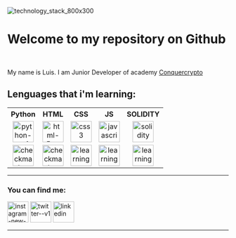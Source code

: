 <!DOCTYPE html>
![technology_stack_800x300](https://github.com/liskoo1/liskoo1/assets/106185848/3a2bdb15-0101-4254-831e-42b94bc77c53)
<h1><b>Welcome to my repository on Github</b></h1>
<br>
<p>My name is Luis. I am Junior Developer of academy <a href="https://www.conquercrypto.com">Conquercrypto </a></p>
<h2> Lenguages that i'm learning:</h2>
<table style="text-align:center">
    <tr>
        <th>Python</th>
        <th>HTML</th>
        <th>CSS</th>
        <th>JS</th>
        <th>SOLIDITY</th>
    </tr>
    <tr>
        <td><img width="48" height="48" src="https://img.icons8.com/color/48/python--v1.png" alt="python--v1"/></td>
        <td><img  width="48" height="48" src="https://img.icons8.com/color/48/html-5--v1.png" alt="html-5--v1"/></td>
        <td><img width="48" height="48" src="https://img.icons8.com/color/48/css3.png" alt="css3"/></td>
        <td><img width="48" height="48" src="https://img.icons8.com/color/48/javascript--v1.png" alt="javascript--v1"/></td>
        <td><img width="48" height="48" src="https://img.icons8.com/color-glass/48/solidity.png" alt="solidity"/></td>
    </tr>
    <tr>
        <td><img width="48" height="48" src="https://img.icons8.com/clouds/48/checkmark--v1.png" alt="checkmark--v1"/></td>
        <td><img width="48" height="48" src="https://img.icons8.com/clouds/48/checkmark--v1.png" alt="checkmark--v1"/></td>
        <td><img width="48" height="48" src="https://img.icons8.com/clouds/100/learning.png" alt="learning"/></td>
        <td><img width="48" height="48" src="https://img.icons8.com/clouds/100/learning.png" alt="learning"/></td>
        <td><img width="48" height="48" src="https://img.icons8.com/clouds/100/learning.png" alt="learning"/></td>
    </tr>
</table>
<hr>
<h3>You can find me:</h3>
<p>
    <a href="https://www.instagram.com/luisrequenamell/" id="instagram"><img width="48" height="48" src="https://img.icons8.com/color/48/instagram-new--v1.png" alt="instagram-new--v1" id="intagram"/></a>
    <a href="https://twitter.com/Liskoo89" id="twetter"><img width="48" height="48" src="https://img.icons8.com/color/48/twitter--v1.png" alt="twitter--v1" id="twetter"/></a>
    <a href="https://www.linkedin.com/in/luis-requena-mellado-b59123265/" id="linke"><img width="48" height="48" src="https://img.icons8.com/fluency/48/linkedin.png" alt="linkedin"/></a>
    </p>
    <hr>
<br>
<p><img src="https://github-readme-stats.vercel.app/api?username=liskoo1" alt=""></p>

   
